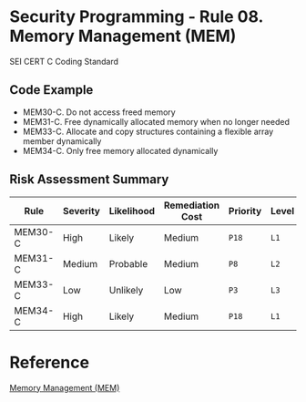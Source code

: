 # Security Programming - Rule 08. Memory Management (MEM)

SEI CERT C Coding Standard

## Code Example
* MEM30-C. Do not access freed memory
* MEM31-C. Free dynamically allocated memory when no longer needed
* MEM33-C. Allocate and copy structures containing a flexible array member dynamically
* MEM34-C. Only free memory allocated dynamically

## Risk Assessment Summary
| Rule   | Severity | Likelihood | Remediation Cost | Priority | Level |
|--------|----------|------------|------------------|----------|-------|
| MEM30-C| High     | Likely     | Medium           | `P18`    | `L1`  |
| MEM31-C| Medium   | Probable   | Medium           | `P8`     | `L2`  |
| MEM33-C| Low      | Unlikely   | Low              | `P3`     | `L3`  |
| MEM34-C| High     | Likely     | Medium           | `P18`    | `L1`  |

# Reference

[Memory Management (MEM)](https://wiki.sei.cmu.edu/confluence/pages/viewpage.action?pageId=87152142)